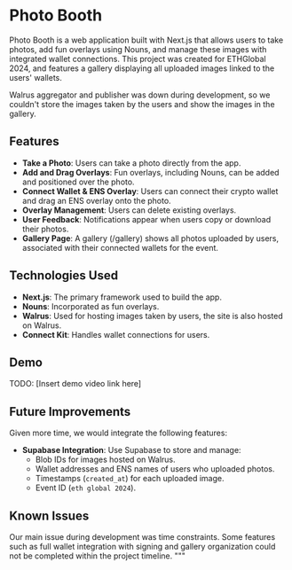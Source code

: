 # Photo Booth

Photo Booth is a web application built with Next.js that allows users to take photos, add fun overlays using Nouns, and manage these images with integrated wallet connections. This project was created for ETHGlobal 2024, and features a gallery displaying all uploaded images linked to the users' wallets.

Walrus aggregator and publisher was down during development, so we couldn't store the images taken by the users and show the images in the gallery. 

## Features

- **Take a Photo**: Users can take a photo directly from the app.
- **Add and Drag Overlays**: Fun overlays, including Nouns, can be added and positioned over the photo.
- **Connect Wallet & ENS Overlay**: Users can connect their crypto wallet and drag an ENS overlay onto the photo.
- **Overlay Management**: Users can delete existing overlays.
- **User Feedback**: Notifications appear when users copy or download their photos.
- **Gallery Page**: A gallery (/gallery) shows all photos uploaded by users, associated with their connected wallets for the event.

## Technologies Used

- **Next.js**: The primary framework used to build the app.
- **Nouns**: Incorporated as fun overlays.
- **Walrus**: Used for hosting images taken by users, the site is also hosted on Walrus.
- **Connect Kit**: Handles wallet connections for users.

## Demo

TODO: [Insert demo video link here]

## Future Improvements

Given more time, we would integrate the following features:

- **Supabase Integration**: Use Supabase to store and manage:
  - Blob IDs for images hosted on Walrus.
  - Wallet addresses and ENS names of users who uploaded photos.
  - Timestamps (`created_at`) for each uploaded image.
  - Event ID (`eth global 2024`).

## Known Issues

Our main issue during development was time constraints. Some features such as full wallet integration with signing and gallery organization could not be completed within the project timeline.
"""